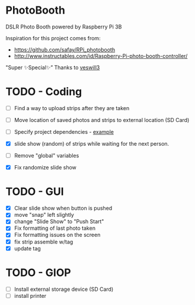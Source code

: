 # PhotoBooth
DSLR Photo Booth powered by Raspberry Pi 3B

Inspiration for this project comes from:
- https://github.com/safay/RPi_photobooth
- http://www.instructables.com/id/Raspberry-Pi-photo-booth-controller/

"Super :sparkles:Special:sparkles:” Thanks to [veswill3](https://github.com/veswill3)


# TODO - Coding
- [ ] Find a way to upload strips after they are taken
- [ ] Move location of saved photos and strips to external location (SD Card)
- [ ] Specify project dependencies - [example](http://stackoverflow.com/questions/25559157/how-to-handle-python-dependencies-throughout-the-project)
- [X] slide show (random) of strips while waiting for the next person.
- [ ] Remove "global" variables
- [X] Fix randomize slide show


# TODO - GUI
- [X] Clear slide show when button is pushed
- [X] move "snap" left slightly
- [X] change "Slide Show" to "Push Start"
- [X] Fix formatting of last photo taken
- [X] Fix formatting issues on the screen
- [X] fix strip assemble w/tag
- [X] update tag

# TODO - GIOP 
- [ ] Install external storage device (SD Card)
- [ ] install printer
